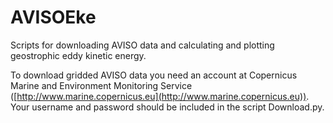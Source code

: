 # AVISOEke
Scripts for downloading AVISO data and calculating and plotting geostrophic eddy kinetic energy.

To download gridded AVISO data you need an account at Copernicus Marine and
Environment Monitoring Service ([http://www.marine.copernicus.eu](http://www.marine.copernicus.eu)). Your username and password should be included in the script Download.py.
